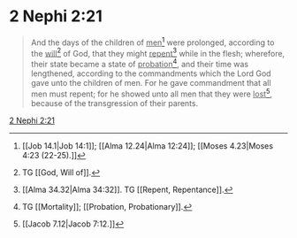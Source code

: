 # 2 Nephi 2:21

> And the days of the children of <u>men</u>[^a] were prolonged, according to the <u>will</u>[^b] of God, that they might <u>repent</u>[^c] while in the flesh; wherefore, their state became a state of <u>probation</u>[^d], and their time was lengthened, according to the commandments which the Lord God gave unto the children of men. For he gave commandment that all men must repent; for he showed unto all men that they were <u>lost</u>[^e], because of the transgression of their parents.

[2 Nephi 2:21](https://www.churchofjesuschrist.org/study/scriptures/bofm/2-ne/2?lang=eng&id=p21#p21)


[^a]: [[Job 14.1|Job 14:1]]; [[Alma 12.24|Alma 12:24]]; [[Moses 4.23|Moses 4:23 (22-25).]]
[^b]: TG [[God, Will of]].
[^c]: [[Alma 34.32|Alma 34:32]]. TG [[Repent, Repentance]].
[^d]: TG [[Mortality]]; [[Probation, Probationary]].
[^e]: [[Jacob 7.12|Jacob 7:12.]]
